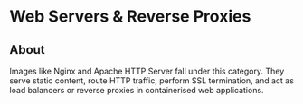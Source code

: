 # Web Servers & Reverse Proxies

## About

Images like Nginx and Apache HTTP Server fall under this category. They serve static content, route HTTP traffic, perform SSL termination, and act as load balancers or reverse proxies in containerised web applications.
